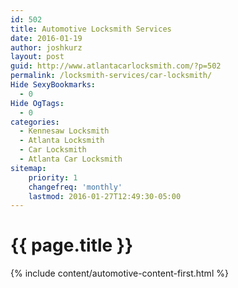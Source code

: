 ```yaml
---
id: 502
title: Automotive Locksmith Services
date: 2016-01-19
author: joshkurz
layout: post
guid: http://www.atlantacarlocksmith.com/?p=502
permalink: /locksmith-services/car-locksmith/
Hide SexyBookmarks:
  - 0
Hide OgTags:
  - 0
categories:
  - Kennesaw Locksmith
  - Atlanta Locksmith
  - Car Locksmith
  - Atlanta Car Locksmith
sitemap:
    priority: 1
    changefreq: 'monthly'
    lastmod: 2016-01-27T12:49:30-05:00
---
```


{{ page.title }}
================

<div class="pf-content">
  {% include content/automotive-content-first.html %}
</div>
